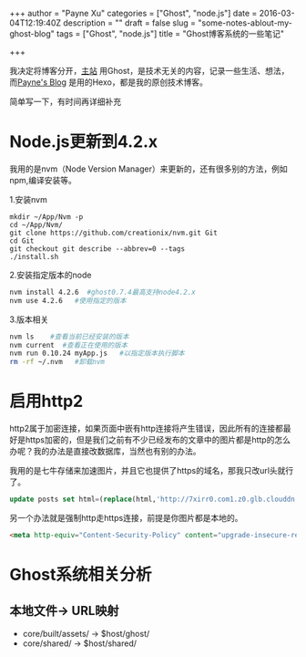 +++
author = "Payne Xu"
categories = ["Ghost", "node.js"]
date = 2016-03-04T12:19:40Z
description = ""
draft = false
slug = "some-notes-ablout-my-ghost-blog"
tags = ["Ghost", "node.js"]
title = "Ghost博客系统的一些笔记"

+++



我决定将博客分开，[主站](https://xvping.cn) 用Ghost，是技术无关的内容，记录一些生活、想法，而[Payne's Blog](http://blog.xvping.cn/) 是用的Hexo，都是我的原创技术博客。

简单写一下，有时间再详细补充
<!--more-->
# Node.js更新到4.2.x
我用的是nvm（Node Version Manager）来更新的，还有很多别的方法，例如npm,编译安装等。

1.安装nvm

```  shell
mkdir ~/App/Nvm -p  
cd ~/App/Nvm/   
git clone https://github.com/creationix/nvm.git Git 
cd Git   
git checkout git describe --abbrev=0 --tags
./install.sh  
```
2.安装指定版本的node

```bash 
nvm install 4.2.6  #ghost0.7.4最高支持node4.2.x
nvm use 4.2.6   #使用指定的版本
```
 
3.版本相关

```bash
nvm ls    #查看当前已经安装的版本
nvm current  #查看正在使用的版本
nvm run 0.10.24 myApp.js   #以指定版本执行脚本
rm -rf ~/.nvm   #卸载nvm
```

# 启用http2
http2属于加密连接，如果页面中嵌有http连接将产生错误，因此所有的连接都最好是https加密的，但是我们之前有不少已经发布的文章中的图片都是http的怎么办呢？我的办法是直接改数据库，当然也有别的办法。

我用的是七牛存储来加速图片，并且它也提供了https的域名，那我只改url头就行了。

```sql
update posts set html=(replace(html,'http://7xirr0.com1.z0.glb.clouddn.com','https://o364p1r5a.qnssl.com'));
```
另一个办法就是强制http走https连接，前提是你图片都是本地的。

```html
<meta http-equiv="Content-Security-Policy" content="upgrade-insecure-requests"/>
```


# Ghost系统相关分析
## 本地文件-> URL映射
* core/built/assets/ -> $host/ghost/ 
* core/shared/ -> $host/shared/
